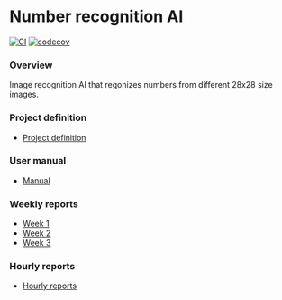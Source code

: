 # Number recognition AI
[![CI](https://github.com/A00N/NumberRecognition/actions/workflows/main.yml/badge.svg)](https://github.com/A00N/NumberRecognition/actions/workflows/main.yml) [![codecov](https://codecov.io/gh/A00N/NumberRecognition/graph/badge.svg?token=RXJIL4GAKZ)](https://codecov.io/gh/A00N/NumberRecognition)
### Overview
Image recognition AI that regonizes numbers from different 28x28 size images.

### Project definition
* [Project definition](https://github.com/A00N/NumberRecognition/blob/main/Documentation/project_definition.md)


### User manual
* [Manual](https://github.com/A00N/NumberRecognition/blob/main/Documentation/User%20manual.md)

### Weekly reports
* [Week 1](https://github.com/A00N/NumberRecognition/blob/main/Documentation/weekly_report1.md)
* [Week 2](https://github.com/A00N/NumberRecognition/blob/main/Documentation/weekly_report2.md)
* [Week 3](https://github.com/A00N/NumberRecognition/blob/main/Documentation/weekly_report3.md)
  
### Hourly reports
* [Hourly reports](https://github.com/A00N/NumberRecognition/blob/main/Documentation/hourly_report.md)

